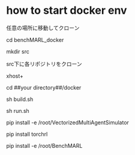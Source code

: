 # how to start docker env
任意の場所に移動してクローン


cd benchMARL_docker


mkdir src


src下に各リポジトリをクローン


xhost+

cd ##your directory##/docker

sh build.sh

sh run.sh

pip install -e /root/VectorizedMultiAgentSimulator

pip install torchrl

pip install -e /root/BenchMARL
